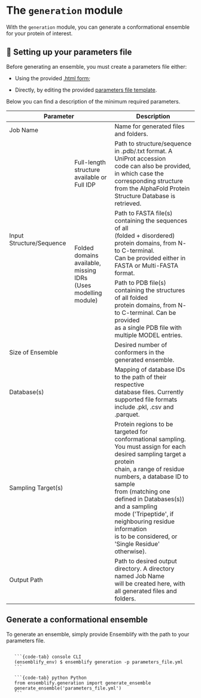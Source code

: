 # The `generation` module
  
With the `generation` module, you can generate a conformational ensemble for your protein of interest.

## 📝 Setting up your parameters file

Before generating an ensemble, you must create a parameters file either:

- Using the provided [.html form](https://github.com/npfernandes/ensemblify/releases/download/v0.0.1-downloads/parameters_form.html);

- Directly, by editing the provided [parameters file template](../../examples/input_parameters/parameters_template.yml).

Below you can find a description of the minimum required parameters.

<table class="tg"><thead>
  <tr>
    <th colspan="2">Parameter</th>
    <th>Description</th>
  </tr></thead>
<tbody>
  <tr>
    <td class="tg-parameter" colspan="2">Job Name</td>
    <td class="tg-description">Name for generated files and folders.</td>
  </tr>
  <tr>
    <td class="tg-parameter" rowspan="3">Input Structure/Sequence</td>
    <td class="tg-paramsec">Full-length structure<br>available or Full IDP</td>
    <td class="tg-description">Path to structure/sequence in .pdb/.txt format. A UniProt accession<br>code can also be provided, in which case the corresponding structure<br>from the AlphaFold Protein Structure Database is retrieved.</td>
  </tr>
  <tr>
    <td class="tg-paramsec" rowspan="2">Folded domains<br>available, missing IDRs<br>(Uses modelling module)</td>
    <td class="tg-description">Path to FASTA file(s) containing the sequences of all<br>(folded + disordered) protein domains, from N- to C-terminal.<br>Can be provided either in FASTA or Multi-FASTA format.</td>
  </tr>
  <tr>
    <td class="tg-description">Path to PDB file(s) containing the structures of all folded<br>protein domains, from N- to C-terminal. Can be provided<br>as a single PDB file with multiple MODEL entries.</td>
  </tr>
  <tr>
    <td class="tg-parameter" colspan="2">Size of Ensemble</td>
    <td class="tg-description">Desired number of conformers in the generated ensemble.</td>
  </tr>
  <tr>
    <td class="tg-parameter" colspan="2">Database(s)</td>
    <td class="tg-description">Mapping of database IDs to the path of their respective<br>database files. Currently supported file formats<br>include .pkl, .csv and .parquet.</td>
  </tr>
  <tr>
    <td class="tg-parameter" colspan="2">Sampling Target(s)</td>
    <td class="tg-description">Protein regions to be targeted for conformational sampling.<br>You must assign for each desired sampling target a protein<br>chain, a range of residue numbers, a database ID to sample<br>from (matching one defined in Databases(s)) and a sampling<br>mode ('Tripeptide', if neighbouring residue information<br>is to be considered, or 'Single Residue' otherwise).</td>
  </tr>
  <tr>
    <td class="tg-parameter" colspan="2">Output Path</td>
    <td class="tg-description">Path to desired output directory. A directory named Job Name<br>will be created here, with all generated files and folders.</td>
  </tr>
</tbody></table>

## Generate a conformational ensemble

To generate an ensemble, simply provide Ensemblify with the path to your parameters file.

````{tabs}

   ```{code-tab} console CLI
   (ensemblify_env) $ ensemblify generation -p parameters_file.yml
   ```

   ```{code-tab} python Python
   from ensemblify.generation import generate_ensemble
   generate_ensemble('parameters_file.yml')
   ```
````
